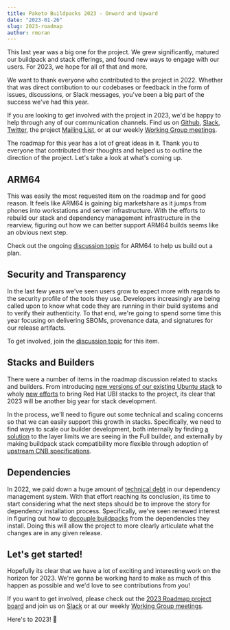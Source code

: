 ```yaml
---
title: Paketo Buildpacks 2023 - Onward and Upward
date: "2023-01-26"
slug: 2023-roadmap
author: rmoran
---
```


This last year was a big one for the project. We grew significantly, matured
our buildpack and stack offerings, and found new ways to engage with our users.
For 2023, we hope for all of that and more.

We want to thank everyone who contributed to the project in 2022. Whether that
was direct contibution to our codebases or feedback in the form of issues,
discussions, or Slack messages, you've been a big part of the success we've had
this year.

If you are looking to get involved with the project in 2023, we'd be happy to
help through any of our communication channels. Find us on
[Github](https://github.com/paketo-buildpacks),
[Slack](https://slack.paketo.io), [Twitter](https://twitter.com/Paketo_io), the
project [Mailing List](https://lists.paketo.io/g/main/join), or at our weekly
[Working Group
meetings](https://github.com/paketo-buildpacks/community#working-group-meetings).

The roadmap for this year has a lot of great ideas in it. Thank you to everyone
that contributed their thoughts and helped us to outline the direction of the
project. Let's take a look at what's coming up.

## ARM64
This was easily the most requested item on the roadmap and for good reason. It
feels like ARM64 is gaining big marketshare as it jumps from phones into
workstations and server infrastructure. With the efforts to rebuild our stack
and dependency management infrastructure in the rearview, figuring out how we
can better support ARM64 builds seems like an obvious next step.

Check out the ongoing [discussion
topic](https://github.com/paketo-buildpacks/feedback/discussions/23) for ARM64
to help us build out a plan.

## Security and Transparency
In the last few years we've seen users grow to expect more with regards to the
security profile of the tools they use. Developers increasingly are being
called upon to know what code they are running in their build systems and to
verify their authenticity. To that end, we're going to spend some time this
year focusing on delivering SBOMs, provenance data, and signatures for our
release artifacts.

To get involved, join the [discussion
topic](https://github.com/orgs/paketo-buildpacks/discussions/69) for this item.

## Stacks and Builders
There were a number of items in the roadmap discussion related to stacks and
builders. From introducing [new versions of our existing Ubuntu
stack](https://github.com/orgs/paketo-buildpacks/discussions/58#discussioncomment-4364166)
to wholy [new
efforts](https://github.com/orgs/paketo-buildpacks/discussions/68) to bring Red
Hat UBI stacks to the project, its clear that 2023 will be another big year for
stack development.

In the process, we'll need to figure out some technical and scaling concerns so
that we can easily support this growth in stacks. Specifically, we need to find
ways to scale our builder development, both internally by finding [a
solution](https://github.com/paketo-buildpacks/rfcs/pull/274) to the layer
limits we are seeing in the Full builder, and externally by making buildpack
stack compatibility more flexible through adoption of [upstream CNB
specifications](https://github.com/buildpacks/rfcs/blob/main/text/0096-remove-stacks-mixins.md).

## Dependencies
In 2022, we paid down a huge amount of [technical
debt](https://github.com/paketo-buildpacks/rfcs/blob/main/text/dependencies/rfcs/0003-dependency-management-overview.md)
in our dependency management system. With that effort reaching its conclusion,
its time to start considering what the next steps should be to improve the
story for dependency installation process. Specifically, we've seen renewed
interest in figuring out how to [decouple
buildpacks](https://github.com/orgs/paketo-buildpacks/discussions/58#discussioncomment-4344953)
from the dependencies they install. Doing this will allow the project to more
clearly articulate what the changes are in any given release.

## Let's get started!
Hopefully its clear that we have a lot of exciting and interesting work on the
horizon for 2023. We're gonna be working hard to make as much of this happen as
possible and we'd love to see contributions from you!

If you want to get involved, please check out the [2023 Roadmap project
board](https://github.com/orgs/paketo-buildpacks/projects/29) and join us on
[Slack](https://slack.paketo.io) or at our weekly [Working Group
meetings](https://github.com/paketo-buildpacks/community#working-group-meetings).

Here's to 2023! 🎉
